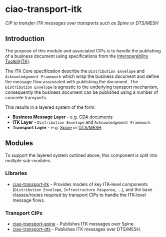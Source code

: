 # ciao-transport-itk

*CIP to transfer ITK messages over transports such as Spine or DTS/MESH*

## Introduction

The purpose of this module and associated CIPs is to handle the publishing of a business document using specifications from the [Interoperability Toolkit(ITK)](http://systems.hscic.gov.uk/interop/itk).

The ITK Core specification describe the `Distribution Envelope` and `Acknowledgement Framework` which wrap the business document and define the message flow associated with publishing the document. The `Distribution Envelope` is agnostic to the underlying transport mechanism, consequently the business document can be published using a number of concrete transports.

This results in a layered system of the form:
- **Business Message Layer** - e.g. [CDA documents](https://github.com/nhs-ciao/ciao-cda-builder/)
- **ITK Layer** - `Distribution Envelope` and `Acknowledgement Framework`
- **Transport Layer** - e.g. [Spine](http://systems.hscic.gov.uk/spine) or [DTS/MESH](http://systems.hscic.gov.uk/spine/DTS)

## Modules

To support the layered system outlined above, this component is split into multiple sub-modules.

### Libraries
- [ciao-transport-itk](ciao-transport-itk) - Provides models of key ITK-level components (`Distribution Envelope`, `Infrastructure Response`, ...), and the base classes/routes required by transport CIPs to handle the ITK-level message flows.

### Transport CIPs
- [ciao-transport-spine](ciao-transport-spine) - Publishes ITK messages over Spine.
- [ciao-transport-dts](ciao-transport-dts) - Publishes ITK messages over DTS/MESH.
